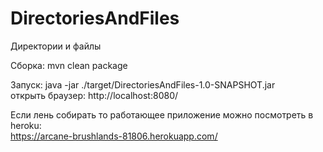 # DirectoriesAndFiles
Директории и файлы

Сборка:
mvn clean package

Запуск:
java -jar ./target/DirectoriesAndFiles-1.0-SNAPSHOT.jar  
открыть браузер: http://localhost:8080/  

Если лень собирать то работающее приложение можно посмотреть в heroku:  
https://arcane-brushlands-81806.herokuapp.com/
